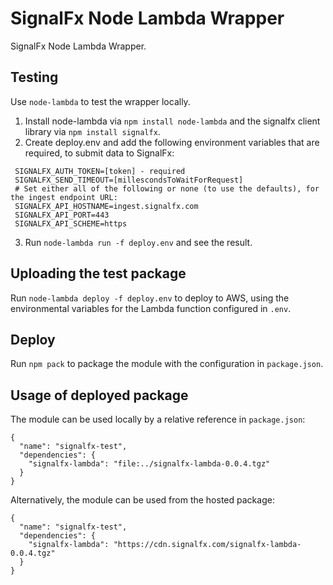 # SignalFx Node Lambda Wrapper

SignalFx Node Lambda Wrapper.

## Testing
Use `node-lambda` to test the wrapper locally.
1) Install node-lambda via `npm install node-lambda` and the signalfx client library via `npm install signalfx`.
2) Create deploy.env and add the following environment variables that are required, to submit data to SignalFx:
```
 SIGNALFX_AUTH_TOKEN=[token] - required
 SIGNALFX_SEND_TIMEOUT=[millescondsToWaitForRequest]
 # Set either all of the following or none (to use the defaults), for the ingest endpoint URL:
 SIGNALFX_API_HOSTNAME=ingest.signalfx.com
 SIGNALFX_API_PORT=443
 SIGNALFX_API_SCHEME=https
```
3) Run `node-lambda run -f deploy.env` and see the result.

## Uploading the test package
Run `node-lambda deploy -f deploy.env` to deploy to AWS, using the environmental variables for the Lambda function configured in `.env`.

## Deploy
Run `npm pack` to package the module with the configuration in `package.json`.

## Usage of deployed package
The module can be used locally by a relative reference in `package.json`:
```
{
  "name": "signalfx-test",
  "dependencies": {
    "signalfx-lambda": "file:../signalfx-lambda-0.0.4.tgz"
  }
}
```

Alternatively, the module can be used from the hosted package:
```
{
  "name": "signalfx-test",
  "dependencies": {
    "signalfx-lambda": "https://cdn.signalfx.com/signalfx-lambda-0.0.4.tgz"
  }
}
```

